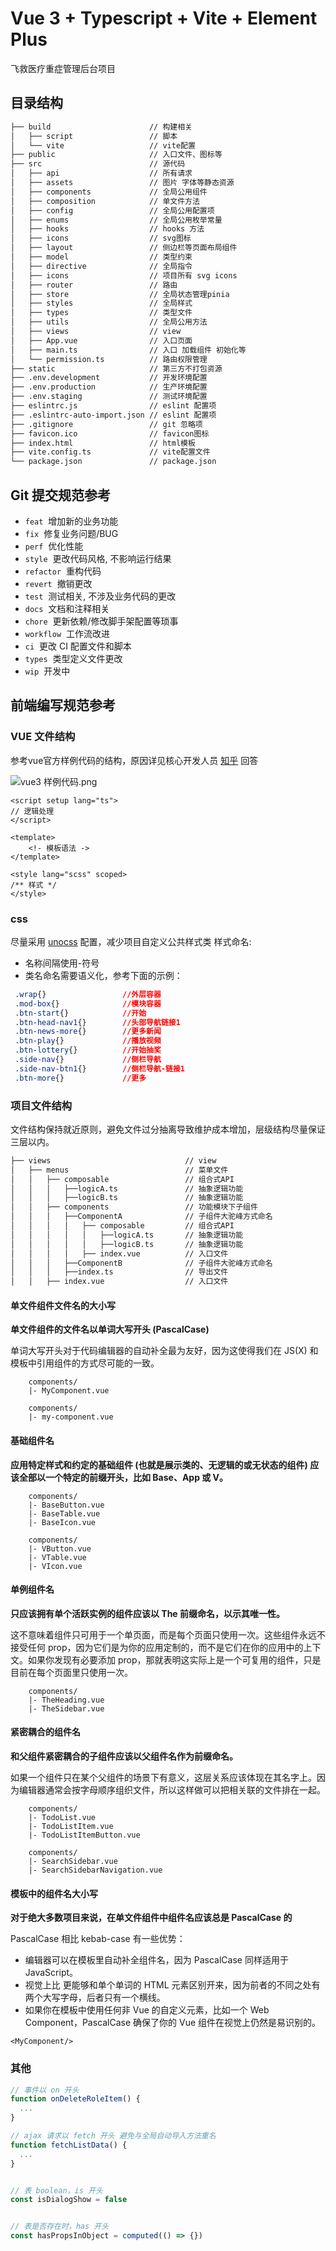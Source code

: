 # Vue 3 + Typescript + Vite + Element Plus

飞救医疗重症管理后台项目

## 目录结构

```sh
├── build                      // 构建相关
│   ├── script                 // 脚本
│   └── vite                   // vite配置
├── public                     // 入口文件、图标等
├── src                        // 源代码
│   ├── api                    // 所有请求
│   ├── assets                 // 图片 字体等静态资源
│   ├── components             // 全局公用组件
│   ├── composition            // 单文件方法
│   ├── config                 // 全局公用配置项
│   ├── enums                  // 全局公用枚举常量
│   ├── hooks                  // hooks 方法
│   ├── icons                  // svg图标
│   ├── layout                 // 侧边栏等页面布局组件
│   ├── model                  // 类型约束
│   ├── directive              // 全局指令
│   ├── icons                  // 项目所有 svg icons
│   ├── router                 // 路由
│   ├── store                  // 全局状态管理pinia
│   ├── styles                 // 全局样式
│   ├── types                  // 类型文件
│   ├── utils                  // 全局公用方法
│   ├── views                  // view
│   ├── App.vue                // 入口页面
│   ├── main.ts                // 入口 加载组件 初始化等
│   └── permission.ts          // 路由权限管理
├── static                     // 第三方不打包资源
├── .env.development           // 开发环境配置
├── .env.production            // 生产环境配置
├── .env.staging               // 测试环境配置
├── eslintrc.js                // eslint 配置项
├── .eslintrc-auto-import.json // eslint 配置项
├── .gitignore                 // git 忽略项
├── favicon.ico                // favicon图标
├── index.html                 // html模板
├── vite.config.ts             // vite配置文件
└── package.json               // package.json
```

## Git 提交规范参考

- `feat`  增加新的业务功能
- `fix`  修复业务问题/BUG
- `perf`  优化性能
- `style`  更改代码风格, 不影响运行结果
- `refactor`  重构代码
- `revert`  撤销更改
- `test`  测试相关, 不涉及业务代码的更改
- `docs`  文档和注释相关
- `chore`  更新依赖/修改脚手架配置等琐事
- `workflow`  工作流改进
- `ci`  更改 CI 配置文件和脚本
- `types`  类型定义文件更改
- `wip`  开发中

## 前端编写规范参考

### VUE 文件结构

参考vue官方样例代码的结构，原因详见核心开发人员 [知乎](!https://www.zhihu.com/question/483860485/answer/2097414934) 回答

![vue3 样例代码.png](https://p9-juejin.byteimg.com/tos-cn-i-k3u1fbpfcp/3bd61addc44745acbdd99fe3bd05626d~tplv-k3u1fbpfcp-watermark.image?)
``` vue
<script setup lang="ts">
// 逻辑处理
</script>

<template>
    <!- 模板语法 ->
</template>

<style lang="scss" scoped>
/** 样式 */
</style>
```

### css

尽量采用 [unocss](!https://unocss.dev/config/) 配置，减少项目自定义公共样式类
样式命名: 
- 名称间隔使用-符号
- 类名命名需要语义化，参考下面的示例：
```css  
 .wrap{}                 //外层容器
 .mod-box{}              //模块容器
 .btn-start{}            //开始
 .btn-head-nav1{}        //头部导航链接1
 .btn-news-more{}        //更多新闻
 .btn-play{}             //播放视频
 .btn-lottery{}          //开始抽奖
 .side-nav{}             //侧栏导航
 .side-nav-btn1{}        //侧栏导航-链接1 
 .btn-more{}             //更多
```

### 项目文件结构

文件结构保持就近原则，避免文件过分抽离导致维护成本增加，层级结构尽量保证三层以内。

```sh
├── views                              // view
│   ├── menus                          // 菜单文件
│   │   ├── composable                 // 组合式API
│   │   │   ├──logicA.ts               // 抽象逻辑功能
│   │   │   ├──logicB.ts               // 抽象逻辑功能
│   │   ├── components                 // 功能模块下子组件
│   │   │   ├──ComponentA              // 子组件大驼峰方式命名
│   │   │   │   ├── composable         // 组合式API
│   │   │   │   │   ├──logicA.ts       // 抽象逻辑功能
│   │   │   │   │   ├──logicB.ts       // 抽象逻辑功能
│   │   │   │   ├── index.vue          // 入口文件
│   │   │   ├──ComponentB              // 子组件大驼峰方式命名
│   │   │   ├──index.ts                // 导出文件
│   │   ├── index.vue                  // 入口文件
```

#### 单文件组件文件名的大小写

**单文件组件的文件名以单词大写开头 (PascalCase)**

单词大写开头对于代码编辑器的自动补全最为友好，因为这使得我们在 JS(X) 和模板中引用组件的方式尽可能的一致。

```
    components/
    |- MyComponent.vue

    components/
    |- my-component.vue
```

#### 基础组件名

**应用特定样式和约定的基础组件 (也就是展示类的、无逻辑的或无状态的组件) 应该全部以一个特定的前缀开头，比如 Base、App 或 V。**

```
    components/
    |- BaseButton.vue
    |- BaseTable.vue
    |- BaseIcon.vue

    components/
    |- VButton.vue
    |- VTable.vue
    |- VIcon.vue
```

#### 单例组件名

**只应该拥有单个活跃实例的组件应该以 The 前缀命名，以示其唯一性。**

这不意味着组件只可用于一个单页面，而是每个页面只使用一次。这些组件永远不接受任何 prop，因为它们是为你的应用定制的，而不是它们在你的应用中的上下文。如果你发现有必要添加 prop，那就表明这实际上是一个可复用的组件，只是目前在每个页面里只使用一次。

```
    components/
    |- TheHeading.vue
    |- TheSidebar.vue
```

#### 紧密耦合的组件名

**和父组件紧密耦合的子组件应该以父组件名作为前缀命名。**

如果一个组件只在某个父组件的场景下有意义，这层关系应该体现在其名字上。因为编辑器通常会按字母顺序组织文件，所以这样做可以把相关联的文件排在一起。

```
    components/
    |- TodoList.vue
    |- TodoListItem.vue
    |- TodoListItemButton.vue

    components/
    |- SearchSidebar.vue
    |- SearchSidebarNavigation.vue
```

#### 模板中的组件名大小写

**对于绝大多数项目来说，在单文件组件中组件名应该总是 PascalCase 的**

PascalCase 相比 kebab-case 有一些优势：

- 编辑器可以在模板里自动补全组件名，因为 PascalCase 同样适用于 JavaScript。
- <MyComponent> 视觉上比 <my-component> 更能够和单个单词的 HTML 元素区别开来，因为前者的不同之处有两个大写字母，后者只有一个横线。
- 如果你在模板中使用任何非 Vue 的自定义元素，比如一个 Web Component，PascalCase 确保了你的 Vue 组件在视觉上仍然是易识别的。

```vue
<MyComponent/>
```

### 其他
```javascript
// 事件以 on 开头
function onDeleteRoleItem() {
  ...
}

// ajax 请求以 fetch 开头 避免与全局自动导入方法重名
function fetchListData() {
  ...
}


// 表 boolean，is 开头
const isDialogShow = false


// 表是否存在时，has 开头
const hasPropsInObject = computed(() => {})
```

